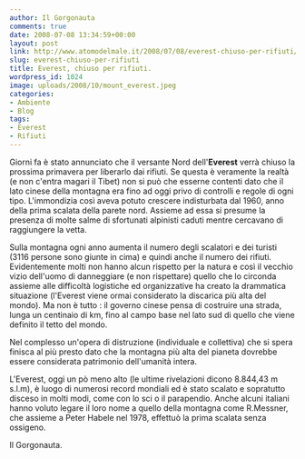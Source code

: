 ```yaml
---
author: Il Gorgonauta
comments: true
date: 2008-07-08 13:34:59+00:00
layout: post
link: http://www.atomodelmale.it/2008/07/08/everest-chiuso-per-rifiuti/
slug: everest-chiuso-per-rifiuti
title: Everest, chiuso per rifiuti.
wordpress_id: 1024
image: uploads/2008/10/mount_everest.jpeg
categories:
- Ambiente
- Blog
tags:
- Everest
- Rifiuti
---
```


Giorni fa è stato annunciato che il versante Nord dell'**Everest** verrà chiuso la prossima primavera per liberarlo dai rifiuti. Se questa è veramente la realtà (e non c'entra magari il Tibet) non si può che esserne contenti dato che il lato cinese della montagna era fino ad oggi privo di controlli e regole di ogni tipo. L'immondizia così aveva potuto crescere indisturbata dal 1960, anno della prima scalata della parete nord. Assieme ad essa si presume la presenza di molte salme di sfortunati alpinisti caduti mentre cercavano di raggiungere la vetta.

Sulla montagna ogni anno aumenta il numero degli scalatori e dei turisti (3116 persone sono giunte in cima) e quindi anche il numero dei rifiuti. Evidentemente molti non hanno alcun rispetto per la natura e così il vecchio vizio dell'uomo di danneggiare (e non rispettare) quello che lo circonda assieme alle difficoltà logistiche ed organizzative ha creato la drammatica situazione (l'Everest viene ormai considerato la discarica più alta del mondo). Ma non è tutto : il governo cinese pensa di costruire una strada, lunga un centinaio di km, fino al campo base nel lato sud di quello che viene definito il tetto del mondo.

Nel complesso un'opera di distruzione (individuale e collettiva) che si spera finisca al più presto dato che la montagna più alta del pianeta dovrebbe essere considerata patrimonio dell'umanità intera.

L'Everest, oggi un pò meno alto (le ultime rivelazioni dicono 8.844,43 m s.l.m), è luogo di numerosi record mondiali ed è stato scalato e sopratutto disceso in molti modi, come con lo sci o il parapendio. Anche alcuni italiani hanno voluto legare il loro nome a quello della montagna come R.Messner, che assieme a Peter Habele nel 1978, effettuò la prima scalata senza ossigeno.

Il Gorgonauta.
